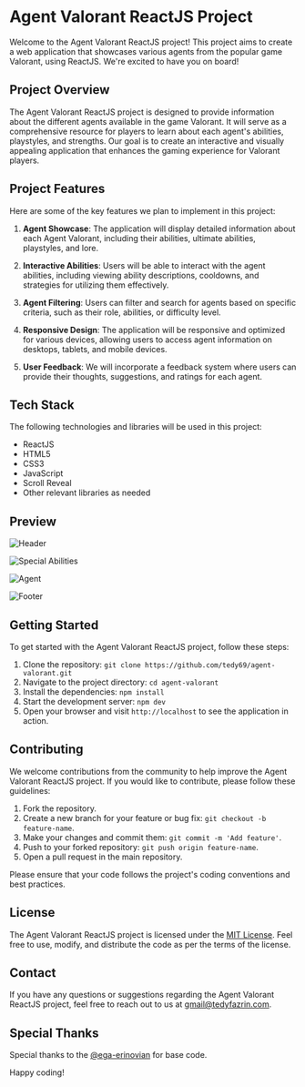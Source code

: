 # Agent Valorant ReactJS Project

Welcome to the Agent Valorant ReactJS project! This project aims to create a web application that showcases various agents from the popular game Valorant, using ReactJS. We're excited to have you on board!

## Project Overview

The Agent Valorant ReactJS project is designed to provide information about the different agents available in the game Valorant. It will serve as a comprehensive resource for players to learn about each agent's abilities, playstyles, and strengths. Our goal is to create an interactive and visually appealing application that enhances the gaming experience for Valorant players.

## Project Features

Here are some of the key features we plan to implement in this project:

1. **Agent Showcase**: The application will display detailed information about each Agent Valorant, including their abilities, ultimate abilities, playstyles, and lore.

2. **Interactive Abilities**: Users will be able to interact with the agent abilities, including viewing ability descriptions, cooldowns, and strategies for utilizing them effectively.

3. **Agent Filtering**: Users can filter and search for agents based on specific criteria, such as their role, abilities, or difficulty level.

4. **Responsive Design**: The application will be responsive and optimized for various devices, allowing users to access agent information on desktops, tablets, and mobile devices.

5. **User Feedback**: We will incorporate a feedback system where users can provide their thoughts, suggestions, and ratings for each agent.

## Tech Stack

The following technologies and libraries will be used in this project:

- ReactJS
- HTML5
- CSS3
- JavaScript
- Scroll Reveal
- Other relevant libraries as needed

## Preview

![Header](https://github.com/tedy69/agent-valorant/assets/49227804/b3b65344-3c9f-4262-a8fc-ad3ff2bdf84f)

![Special Abilities](https://github.com/tedy69/agent-valorant/assets/49227804/f6168035-e1c6-4815-bed9-b647bbba42ff)

![Agent](https://github.com/tedy69/agent-valorant/assets/49227804/fb08bbba-873b-4a74-8a48-6f49663ad525)

![Footer](https://github.com/tedy69/agent-valorant/assets/49227804/1b98eaa4-2a1b-42d8-a9ec-ed4c419555f7)

## Getting Started

To get started with the Agent Valorant ReactJS project, follow these steps:

1. Clone the repository: `git clone https://github.com/tedy69/agent-valorant.git`
2. Navigate to the project directory: `cd agent-valorant`
3. Install the dependencies: `npm install`
4. Start the development server: `npm dev`
5. Open your browser and visit `http://localhost` to see the application in action.

## Contributing

We welcome contributions from the community to help improve the Agent Valorant ReactJS project. If you would like to contribute, please follow these guidelines:

1. Fork the repository.
2. Create a new branch for your feature or bug fix: `git checkout -b feature-name`.
3. Make your changes and commit them: `git commit -m 'Add feature'`.
4. Push to your forked repository: `git push origin feature-name`.
5. Open a pull request in the main repository.

Please ensure that your code follows the project's coding conventions and best practices.

## License

The Agent Valorant ReactJS project is licensed under the [MIT License](LICENSE). Feel free to use, modify, and distribute the code as per the terms of the license.

## Contact

If you have any questions or suggestions regarding the Agent Valorant ReactJS project, feel free to reach out to us at [gmail@tedyfazrin.com](mailto:gmail@tedyfazrin.com).

## Special Thanks

Special thanks to the [@ega-erinovian](https://github.com/ega-erinovian) for base code.

Happy coding!
